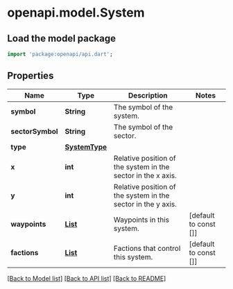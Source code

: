 # openapi.model.System

## Load the model package
```dart
import 'package:openapi/api.dart';
```

## Properties
Name | Type | Description | Notes
------------ | ------------- | ------------- | -------------
**symbol** | **String** | The symbol of the system. | 
**sectorSymbol** | **String** | The symbol of the sector. | 
**type** | [**SystemType**](SystemType.md) |  | 
**x** | **int** | Relative position of the system in the sector in the x axis. | 
**y** | **int** | Relative position of the system in the sector in the y axis. | 
**waypoints** | [**List<SystemWaypoint>**](SystemWaypoint.md) | Waypoints in this system. | [default to const []]
**factions** | [**List<SystemFaction>**](SystemFaction.md) | Factions that control this system. | [default to const []]

[[Back to Model list]](../README.md#documentation-for-models) [[Back to API list]](../README.md#documentation-for-api-endpoints) [[Back to README]](../README.md)


